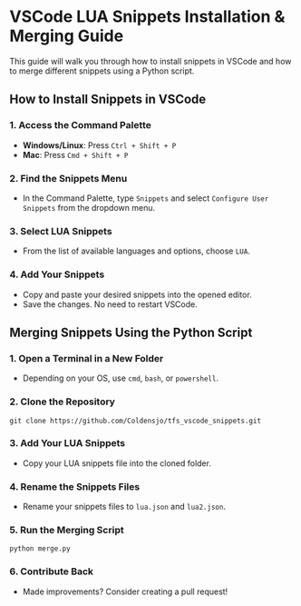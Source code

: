 # VSCode LUA Snippets Installation & Merging Guide

This guide will walk you through how to install snippets in VSCode and how to merge different snippets using a Python script.

## How to Install Snippets in VSCode

### 1. Access the Command Palette
- **Windows/Linux**: Press `Ctrl + Shift + P`
- **Mac**: Press `Cmd + Shift + P`

### 2. Find the Snippets Menu
- In the Command Palette, type `Snippets` and select `Configure User Snippets` from the dropdown menu.

### 3. Select LUA Snippets
- From the list of available languages and options, choose `LUA`.

### 4. Add Your Snippets
- Copy and paste your desired snippets into the opened editor.
- Save the changes. No need to restart VSCode.

## Merging Snippets Using the Python Script

### 1. Open a Terminal in a New Folder
- Depending on your OS, use `cmd`, `bash`, or `powershell`.

### 2. Clone the Repository
`git clone https://github.com/Coldensjo/tfs_vscode_snippets.git`

### 3. Add Your LUA Snippets
- Copy your LUA snippets file into the cloned folder.

### 4. Rename the Snippets Files
- Rename your snippets files to `lua.json` and `lua2.json`.

### 5. Run the Merging Script
`python merge.py`

### 6. Contribute Back
- Made improvements? Consider creating a pull request!
